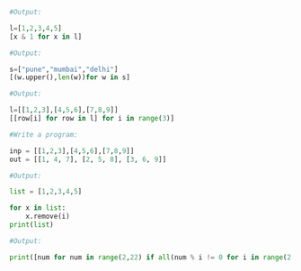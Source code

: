 ```python
#Output:

l=[1,2,3,4,5]
[x & 1 for x in l]
```


```python
#Output:

s=["pune","mumbai","delhi"]
[(w.upper(),len(w))for w in s]
```

```python
#Output:

l=[[1,2,3],[4,5,6],[7,8,9]]
[[row[i] for row in l] for i in range(3)]
```

```python
#Write a program:

inp = [[1,2,3],[4,5,6],[7,8,9]]
out = [[1, 4, 7], [2, 5, 8], [3, 6, 9]]
```

```python
#Output:

list = [1,2,3,4,5]

for x in list:
    x.remove(i)
print(list)
```

```python
#Output:

print([num for num in range(2,22) if all(num % i != 0 for i in range(2,num))])
```

```python

```

```python

```

```python

```

```python

```

```python

```

```python

```

```python

```

